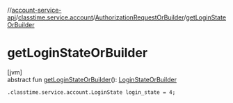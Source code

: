 //[account-service-api](../../../index.md)/[classtime.service.account](../index.md)/[AuthorizationRequestOrBuilder](index.md)/[getLoginStateOrBuilder](get-login-state-or-builder.md)

# getLoginStateOrBuilder

[jvm]\
abstract fun [getLoginStateOrBuilder](get-login-state-or-builder.md)(): [LoginStateOrBuilder](../-login-state-or-builder/index.md)

`.classtime.service.account.LoginState login_state = 4;`
